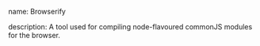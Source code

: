 name: Browserify

description: A tool used for compiling node-flavoured commonJS modules for the browser.